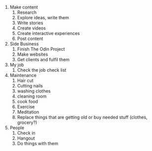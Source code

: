 1. Make content
	1. Research
	2. Explore ideas, write them
	3. Write stories
	4. Create videos
	5. Create interactive experiences
	6. Post content
2. Side Business
	1. Finish The Odin Project
	2. Make websites
	3. Get clients and fulfil them
3. My job
	1. Check the job check list
4. Maintenance
	1. Hair cut
	2. Cutting nails
	3. washing clothes
	4. cleaning room
	5. cook food
	6. Exercise
	7. Meditation
	8. Replace things that are getting old or buy needed stuff (clothes, grocery?)
5. People
	1. Check in
	2. Hangout
	3. Do things with them